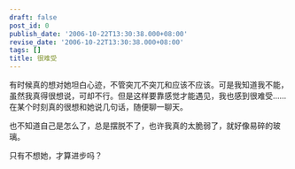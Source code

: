 ```yaml
---
draft: false
post_id: 0
publish_date: '2006-10-22T13:30:38.000+08:00'
revise_date: '2006-10-22T13:30:38.000+08:00'
tags: []
title: 很难受
---
```


有时候真的想对她坦白心迹，不管突兀不突兀和应该不应该。可是我知道我不能，虽然我真得很想说，可却不行。但是这样要靠感觉才能遇见，我也感到很难受……在某个时刻真的很想和她说几句话，随便聊一聊天。

也不知道自己是怎么了，总是摆脱不了，也许我真的太脆弱了，就好像易碎的玻璃。

只有不想她，才算进步吗？
